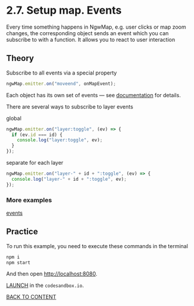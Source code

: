 # 2.7. Setup map. Events

Every time something happens in NgwMap, e.g. user clicks or map zoom changes, the corresponding object sends an event which you can subscribe to with a function. It allows you to react to user interaction

## Theory

Subscribe to all events via a special property

```javascript
ngwMap.emitter.on("moveend", onMapEvent);
```

Each object has its own set of events — see [documentation](https://code-api.nextgis.com/interfaces/ngw_map.WebMapEvents.html) for details.

There are several ways to subscribe to layer events

global

```javascript
ngwMap.emitter.on("layer:toggle", (ev) => {
  if (ev.id === id) {
    console.log("layer:toggle", ev);
  }
});
```

separate for each layer

```javascript
ngwMap.emitter.on("layer-" + id + ":toggle", (ev) => {
  console.log("layer-" + id + ":toggle", ev);
});
```

### More examples

[events](https://code.nextgis.com/demo-examples-events)

## Practice

To run this example, you need to execute these commands in the terminal

```bash
npm i
npm start
```

And then open [http://localhost:8080](http://localhost:8080).

[LAUNCH](https://githubbox.com/nextgis/ngf-tutorial/tree/master/tutorials/2_7_setup_map_events) in the `codesandbox.io`.

[BACK TO CONTENT](../../README.md)

